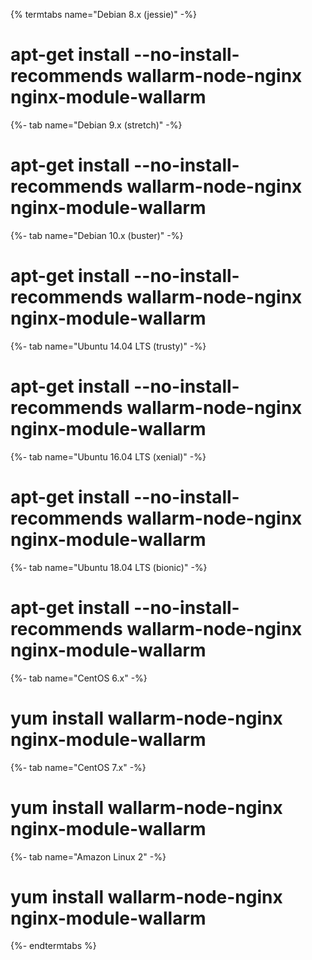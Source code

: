 {% termtabs name="Debian 8.x (jessie)" -%}
# apt-get install --no-install-recommends wallarm-node-nginx nginx-module-wallarm
{%- tab name="Debian 9.x (stretch)" -%}
# apt-get install --no-install-recommends wallarm-node-nginx nginx-module-wallarm
{%- tab name="Debian 10.x (buster)" -%}
# apt-get install --no-install-recommends wallarm-node-nginx nginx-module-wallarm
{%- tab name="Ubuntu 14.04 LTS (trusty)" -%}
# apt-get install --no-install-recommends wallarm-node-nginx nginx-module-wallarm
{%- tab name="Ubuntu 16.04 LTS (xenial)" -%}
# apt-get install --no-install-recommends wallarm-node-nginx nginx-module-wallarm
{%- tab name="Ubuntu 18.04 LTS (bionic)" -%}
# apt-get install --no-install-recommends wallarm-node-nginx nginx-module-wallarm
{%- tab name="CentOS 6.x" -%}
# yum install wallarm-node-nginx nginx-module-wallarm
{%- tab name="CentOS 7.x" -%}
# yum install wallarm-node-nginx nginx-module-wallarm
{%- tab name="Amazon Linux 2" -%}
# yum install wallarm-node-nginx nginx-module-wallarm
{%- endtermtabs %}
